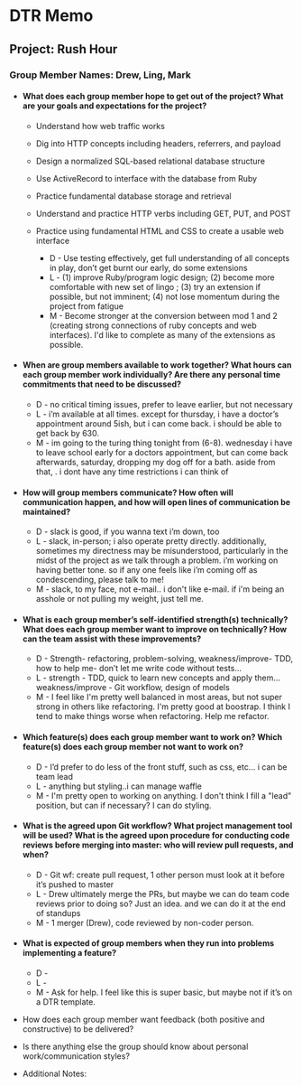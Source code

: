 # DTR Memo
## Project: Rush Hour ##
### Group Member Names: Drew, Ling, Mark ###
* #### What does each group member hope to get out of the project? What are your goals and expectations for the project? ####
    * Understand how web traffic works
    * Dig into HTTP concepts including headers, referrers, and payload
    * Design a normalized SQL-based relational database structure
    * Use ActiveRecord to interface with the database from Ruby
    * Practice fundamental database storage and retrieval
    * Understand and practice HTTP verbs including GET, PUT, and POST
    * Practice using fundamental HTML and CSS to create a usable web interface

      * D - Use testing effectively, get full understanding of all concepts in play, don’t get burnt our early, do some extensions
      * L - (1) improve Ruby/program logic design; (2) become more comfortable with new set of lingo ; (3) try an extension if possible, but not imminent; (4) not lose momentum during the project from fatigue
      * M - Become stronger at the conversion between mod 1 and 2 (creating strong connections of ruby concepts and web interfaces). I'd like to complete as many of the extensions as possible.


* #### When are group members available to work together? What hours can each group member work individually? Are there any personal time commitments that need to be discussed? ####
  * D - no critical timing issues, prefer to leave earlier, but not necessary
  * L - i’m available at all times. except for thursday, i have a doctor’s appointment around 5ish, but i can come back. i should be able to get back by 630.
  * M - im going to the turing thing tonight from (6-8). wednesday i have to leave school early for a doctors appointment, but can come back afterwards, saturday, dropping my dog off for a bath.  aside from that, . i dont have any time restrictions i can think of


* #### How will group members communicate? How often will communication happen, and how will open lines of communication be maintained? ####
  * D - slack is good, if you wanna text i’m down, too
  * L - slack, in-person; i also operate pretty directly. additionally, sometimes my directness may be misunderstood, particularly in the midst of the project as we talk through a problem. i’m working on having better tone. so if any one feels like i’m coming off as condescending, please talk to me!
  * M - slack, to my face, not e-mail.. i don't like e-mail. if i'm being an asshole or not pulling my weight, just tell me.


* #### What is each group member’s self-identified strength(s) technically? What does each group member want to improve on technically? How can the team assist with these improvements? ####
  * D - Strength- refactoring, problem-solving, weakness/improve- TDD, how to help me- don’t let me write code without tests...
  * L - strength - TDD, quick to learn new concepts and apply them… weakness/improve - Git workflow,  design of models
  * M - I feel like I'm pretty well balanced in most areas, but not super strong in others like refactoring. I'm pretty good at boostrap. I think I tend to make things worse when refactoring. Help me refactor.


* #### Which feature(s) does each group member want to work on? Which feature(s) does each group member not want to work on? ####
  * D - I’d prefer to do less of the front stuff, such as css, etc... i can be team lead
  * L - anything but styling..i can manage waffle
  * M - I'm pretty open to working on anything. I don't think I fill a "lead" position, but can if necessary? I can do styling.


* #### What is the agreed upon Git workflow? What project management tool will be used? What is the agreed upon procedure for conducting code reviews before merging into master: who will review pull requests, and when? ####
  * D - Git wf: create pull request, 1 other person must look at it before it’s pushed to master
  * L - Drew ultimately merge the PRs, but maybe we can do team code reviews prior to doing so? Just an idea. and we can do it at the end of standups
  * M - 1 merger (Drew), code reviewed by non-coder person.


* #### What is expected of group members when they run into problems implementing a feature? ####
  * D -
  * L -
  * M - Ask for help. I feel like this is super basic, but maybe not if it’s on a DTR template.
* How does each group member want feedback (both positive and constructive) to be delivered?
* Is there anything else the group should know about personal work/communication styles?
* Additional Notes:
